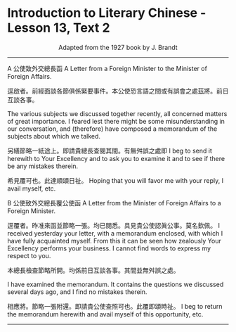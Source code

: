 # Introduction to Literary Chinese - Lesson 13, Text 2

<center>Adapted from the 1927 book by J. Brandt</center>

---

<!-- A 公使致外交總長函
A Letter from a Foreign Minister to the Minister of Foreign Affairs.

逕啟者。前經面談各節俱係緊要事件。本公使恐言語之間或有誤會之處茲將前日互談各事。另繕節略一紙途上。即請貴總長查閱其間。有無舛誤之處即希見覆可也。此達順頌日祉。
The various subjects we discussed together recently, all concerned matters of great importance. I feared lest there might be some misunderstanding in our conversation, and (therefore) have composed a memorandum of the subjects about which we talked. I beg to send it herewith to Your Excellency and to ask you to examine it and to see if there be any mistakes therein. Hoping that you will favor me with your reply, I avail myself, etc. -->

A 公使致外交總長函
A Letter from a Foreign Minister to the Minister of Foreign Affairs.

逕啟者。前經面談各節俱係緊要事件。本公使恐言語之間或有誤會之處茲將。前日互談各事。

The various subjects we discussed together recently, all concerned matters of great importance. I feared lest there might be some misunderstanding in our conversation, and (therefore) have composed a memorandum of the subjects about which we talked.

另繕節略一紙途上。即請貴總長查閱其間。有無舛誤之處即
I beg to send it herewith to Your Excellency and to ask you to examine it and to see if there be any mistakes therein.

希見覆可也。此達順頌日祉。
Hoping that you will favor me with your reply, I avail myself, etc.

<!-- B 外交總長覆公使函
A Letter from the Minister of Foreign Affairs to a Foreign Minister.

逕覆者。昨准來函並節略一張。均已閱悉。具見貴公使認眞公事。莫名欽佩。
I received yesterday your letter, with a memorandum enclosed, with which I have fully acquainted myself. From this it can be seen how zealously Your Excellency performs your business. I cannot find words to express my respect to you.

本總長檢查節略所開。均係前日互談各事。其間並無舛誤之處。相應將。節略一張附還。即請貴公使查照可也。此覆即頌時祉。
I have examined the memorandum. It contains the questions we discussed several days ago, and I find no mistakes therein. I beg to return the memorandum herewith and avail myself of this opportunity, etc. -->

B 公使致外交總長覆公使函
A Letter from the Minister of Foreign Affairs to a Foreign Minister.

逕覆者。昨准來函並節略一張。均已閱悉。具見貴公使認眞公事。莫名欽佩。
I received yesterday your letter, with a memorandum enclosed, with which I have fully acquainted myself. From this it can be seen how zealously Your Excellency performs your business. I cannot find words to express my respect to you.

本總長檢查節略所開。均係前日互談各事。其間並無舛誤之處。

I have examined the memorandum. It contains the questions we discussed several days ago, and I find no mistakes therein.

相應將。節略一張附還。即請貴公使查照可也。此覆即頌時祉。
I beg to return the memorandum herewith and avail myself of this opportunity, etc.

---
